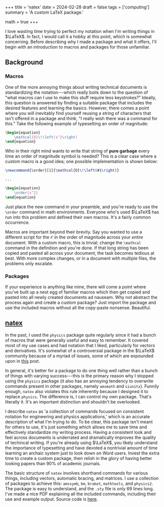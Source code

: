 +++
title = 'natex'
date = 2024-02-28
draft = false
tags = ['computing']
summary = 'A custom LaTeX package.'

math = true
+++

I love wasting time trying to perfect my notation when I'm writing things in $\LaTeX$. In fact, I would call it a hobby at this point, which is somewhat concerning. Before describing why I made a package and what it offers, I'll begin with an introduction to macros and packages for those unfamiliar.

## Background

### Macros

One of the more annoying things about writing technical documents is standardizing the notation---which really boils down to the question of "what macros can I use to make this stuff require less keystrokes?" Ideally, this question is answered by finding a suitable package that includes the desired features and learning the basics. However, there comes a point where you will inevitably find yourself reusing a string of characters that isn't offered in a package and think, "I really wish there was a command for this." Take the following example of typesetting an order of magnitude:

```latex
\begin{equation}
    \mathcal{O}\!\left(x^2\right)
\end{equation}
```

Who in their right mind wants to write that string of **pure garbage** every time an order of magnitude symbol is needed? This is a clear case where a custom macro is a good idea; one possible implementation is shown below:

```latex
\newcommand{\order}[1]{\mathcal{O}\!\left(#1\right)}

...

\begin{equation}
    \order{x^2}
\end{equation}
```

Just place the new command in your preamble, and you're ready to use the `\order` command in math environments. Everyone who's used $\LaTeX$ has run into this problem and defined their own macros. It's a fairly common occurrence.

Macros are important beyond their brevity. Say you wanted to use a different script for the $\mathcal{O}$ in the order of magnitude across your *entire* document. With a custom macro, this is trivial; change the `\mathcal` command in the definition and you're done. If that long string has been copied and pasted all across your document, the task becomes tedious at best. With more complex changes, or in a document with multiple files, the problems only escalate.

### Packages

If your experience is anything like mine, there will come a point where you've built up a nest egg of familiar macros which then get copied and pasted into all newly created documents ad nauseam. Why not abstract the process again and create a custom package? Just import the package and use the included macros without all the copy-paste nonsense. Beautiful.

## [natex](https://github.com/amilkyboi/natex)

In the past, I used the `physics` package quite regularly since it had a bunch of macros that were generally useful and easy to remember. It covered most of my use cases and had notation that I liked, particularly for vectors and derivatives. It's somewhat of a controversial package in the $\LaTeX$ community because of a myriad of issues, some of which are expounded upon in [this](https://tex.stackexchange.com/questions/471532/alternatives-to-the-physics-package) post.

In general, it's better for a package to do one thing well rather than a bunch of things with varying success---this is the primary reason why I stopped using the `physics` package (it also has an annoying tendency to overwrite commands present in other packages, namely `amsmath` and `siunitx`). Funnily enough, `natex` also violates this rule inherently because I designed it to replace `physics`. The difference is, I can control my own package. That's literally it. It's an important distinction and shouldn't be overlooked.

I describe `natex` as 'a collection of commands focused on consistent notation for engineering and physics applications,' which is an accurate description of what I'm trying to do. To be clear, this package isn't meant for others to use, it's just something which allows me to save time and effectively standardize my writing process. Having a consistent look and feel across documents is underrated and dramatically improves the quality of techincal writing. If you're already using $\LaTeX$, you likely understand the importance of typesetting and have devoted a nontrivial amount of time learning an archaic system just to look down on Word users. Invest the extra time to create a custom package, then relish in the glory of having better looking papers than 90% of academic journals.

The basic structure of `natex` involves shorthand commands for various things, including vectors, automatic bracing, and matrices. I use a collection of packages to achieve this: `amssymb`, `bm`, `braket`, `mathtools`, and `physics2`. The package is easy to understand, and the `.sty` file is only 69 lines long. I've made a nice PDF explaining all the included commands, including their use and example output. Source code is [here](https://github.com/amilkyboi/natex).
